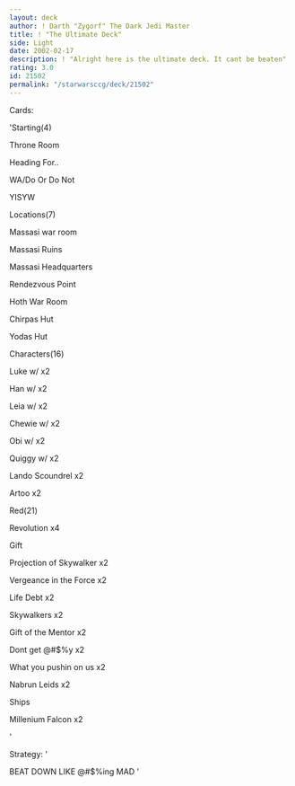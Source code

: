```yaml
---
layout: deck
author: ! Darth "Zygorf" The Dark Jedi Master
title: ! "The Ultimate Deck"
side: Light
date: 2002-02-17
description: ! "Alright here is the ultimate deck. It cant be beaten"
rating: 3.0
id: 21502
permalink: "/starwarsccg/deck/21502"
---
```

Cards: 

'Starting(4)

Throne Room

Heading For..

WA/Do Or Do Not

YISYW


Locations(7)

Massasi war room

Massasi Ruins

Massasi Headquarters

Rendezvous Point

Hoth War Room

Chirpas Hut

Yodas Hut


Characters(16)

Luke w/ x2

Han w/ x2

Leia w/ x2

Chewie w/ x2

Obi w/ x2

Quiggy w/ x2

Lando Scoundrel x2

Artoo x2


Red(21)

Revolution x4

Gift

Projection of Skywalker x2

Vergeance in the Force x2

Life Debt x2

Skywalkers x2

Gift of the Mentor x2

Dont get @#$%y x2

What you pushin on us x2

Nabrun Leids x2


Ships

Millenium Falcon x2

'

Strategy: '

BEAT DOWN LIKE @#$%ing MAD  '
